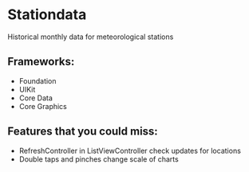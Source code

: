 # Stationdata
Historical monthly data for meteorological stations

## Frameworks:
- Foundation
- UIKit
- Core Data
- Core Graphics

## Features that you could miss:
- RefreshController in ListViewController check updates for locations
- Double taps and pinches change scale of charts
